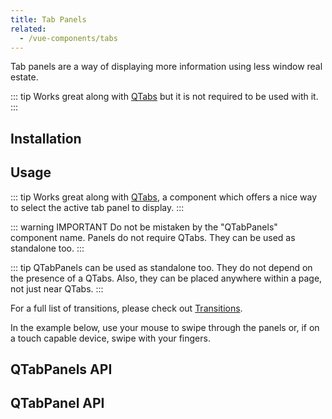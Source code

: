 ```yaml
---
title: Tab Panels
related:
  - /vue-components/tabs
---
```

Tab panels are a way of displaying more information using less window real estate.

::: tip
Works great along with [QTabs](/vue-components/tabs) but it is not required to be used with it.
:::

## Installation
<doc-installation :components="['QTabPanels', 'QTabPanel']" />

## Usage

::: tip
Works great along with [QTabs](/vue-components/tabs), a component which offers a nice way to select the active tab panel to display.
:::

::: warning IMPORTANT
Do not be mistaken by the "QTabPanels" component name. Panels do not require QTabs. They can be used as standalone too.
:::

<doc-example title="Basic" file="QTabPanels/Basic" />

::: tip
QTabPanels can be used as standalone too. They do not depend on the presence of a QTabs. Also, they can be placed anywhere within a page, not just near QTabs.
:::

<doc-example title="With QTabs" file="QTabPanels/WithQTabs" />

<doc-example title="Coloring" file="QTabPanels/Coloring" />

For a full list of transitions, please check out [Transitions](/options/transitions).

<doc-example title="Custom transition examples" file="QTabPanels/Transition" />

In the example below, use your mouse to swipe through the panels or, if on a touch capable device, swipe with your fingers.

<doc-example title="Swipeable and infinite" file="QTabPanels/Swipeable" />

## QTabPanels API

<doc-api file="QTabPanels" />

## QTabPanel API

<doc-api file="QTabPanel" />
